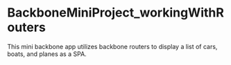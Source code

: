 # BackboneMiniProject_workingWithRouters
This mini backbone app utilizes backbone routers to display a list of cars, boats, and planes as a SPA.
